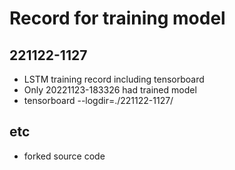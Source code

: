 # Record for training model

## 221122-1127 
- LSTM training record including tensorboard
- Only 20221123-183326 had trained model
- tensorboard --logdir=./221122-1127/

## etc        
- forked source code
